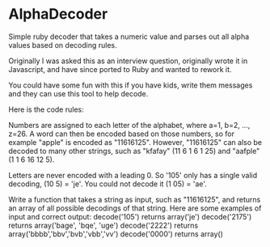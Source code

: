 AlphaDecoder
============

Simple ruby decoder that takes a numeric value and parses out all alpha values based on decoding rules.

Originally I was asked this as an interview question, originally wrote it in Javascript, and have since ported to Ruby and wanted to rework it.

You could have some fun with this if you have kids, write them messages and they can use this tool to help decode.

Here is the code rules:

Numbers are assigned to each letter of the alphabet, where a=1, b=2, ..., z=26. A word can then be encoded based on those numbers, so for example "apple" is encoded as "11616125". However, "11616125" can also be decoded to many other strings, such as "kfafay" (11 6 1 6 1 25) and "aafple" (1 1 6 16 12 5).

Letters are never encoded with a leading 0. So '105' only has a single valid decoding, (10 5) = 'je'. You could not decode it (1 05) = 'ae'.

Write a function that takes a string as input, such as "11616125", and returns an array of all possible decodings of that string. Here are some examples of input and correct output:
decode('105') returns array('je')
decode('2175') returns array('bage', 'bqe', 'uge')
decode('2222') returns array('bbbb','bbv','bvb','vbb','vv')
decode('0000') returns array()
